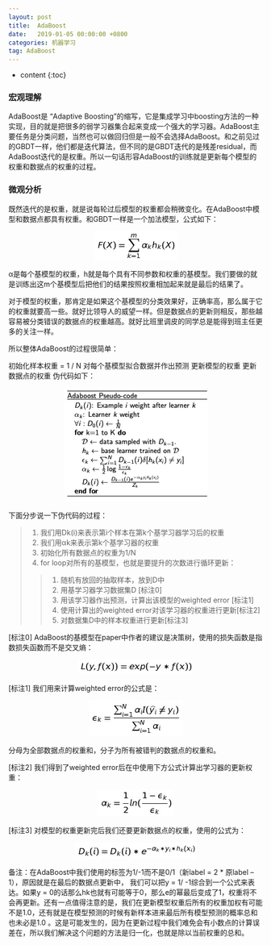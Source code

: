 ```yaml
---
layout: post
title:  AdaBoost
date:   2019-01-05 00:00:00 +0800
categories: 机器学习
tag: AdaBoost
---
```


* content
{:toc}


### 宏观理解
AdaBoost是 “Adaptive Boosting”的缩写，它是集成学习中boosting方法的一种实现，目的就是把很多的弱学习器集合起来变成一个强大的学习器。AdaBoost主要任务是分类问题，当然也可以做回归但是一般不会选择AdaBoost。和之前见过的GBDT一样，他们都是迭代算法，但不同的是GBDT迭代的是残差residual，而AdaBoost迭代的是权重。所以一句话形容AdaBoost的训练就是更新每个模型的权重和数据点的权重的过程。

### 微观分析
既然迭代的是权重，就是说每轮过后模型的权重都会稍微变化。在AdaBoost中模型和数据点都具有权重。和GBDT一样是一个加法模型，公式如下：

<p align="center"> 
  <img src="/imgs/adaboost/1.png">
</p>


α是每个基模型的权重，h就是每个具有不同参数和权重的基模型。我们要做的就是训练出这m个基模型后把他们的结果按照权重相加起来就是最后的结果了。

对于模型的权重，那肯定是如果这个基模型的分类效果好，正确率高，那么属于它的权重就要高一些。就好比领导人的威望一样。但是数据点的更新则相反，那些越容易被分类错误的数据点的权重越高。就好比班里调皮的同学总是能得到班主任更多的关注一样。

所以整体AdaBoost的过程很简单：

初始化样本权重 = 1 / N
对每个基模型拟合数据并作出预测
更新模型的权重
更新数据点的权重
伪代码如下：

<p align="center"> 
  <img src="/imgs/adaboost/2.png">
</p>

下面分步说一下伪代码的过程：

> 1. 我们用Dk(i)来表示第i个样本在第k个基学习器学习后的权重
> 2. 我们用αk来表示第k个基学习器的权重
> 3. 初始化所有数据点的权重为1/N
> 4. for loop对所有的基模型，也就是要提升的次数进行循环更新：
>> 1. 随机有放回的抽取样本，放到D中
>> 2. 用基学习器学习数据集D [标注0]
>> 3. 用该学习器作出预测，计算出该模型的weighted error [标注1]
>> 4. 使用计算出的weighted error对该学习器的权重进行更新[标注2]
>> 5. 对数据集D中的样本权重进行更新[标注3]


[标注0] AdaBoost的基模型在paper中作者的建议是决策树，使用的损失函数是指数损失函数而不是交叉熵：

<p align="center"> 
  <img src="/imgs/adaboost/3.png">
</p>

[标注1] 我们用来计算weighted error的公式是：

<p align="center"> 
  <img src="/imgs/adaboost/4.png">
</p>

分母为全部数据点的权重和，分子为所有被错判的数据点的权重和。

[标注2] 我们得到了weighted error后在中使用下方公式计算出学习器的更新权重：

<p align="center"> 
  <img src="/imgs/adaboost/5.png">
</p>

[标注3] 对模型的权重更新完后我们还要更新数据点的权重，使用的公式为：

<p align="center"> 
  <img src="/imgs/adaboost/6.png">
</p>


备注：在AdaBoost中我们使用的标签为1/-1而不是0/1（新label = 2 * 原label – 1），原因就是在最后的数据点更新中，
我们可以把y = 1/ -1综合到一个公式来表达。如果y = 0的话那么hk也就有可能等于0，那么e的幂最后变成了1，权重将不会再更新。还有一点值得注意的是，我们在更新模型权重后所有的权重加权有可能不是1.0，还有就是在模型预测的时候有新样本进来最后所有模型预测的概率总和也未必是1.0 。这是可能发生的，因为在更新过程中我们难免会有小数点的计算误差在，所以我们解决这个问题的方法是归一化，也就是除以当前权重的总和。
